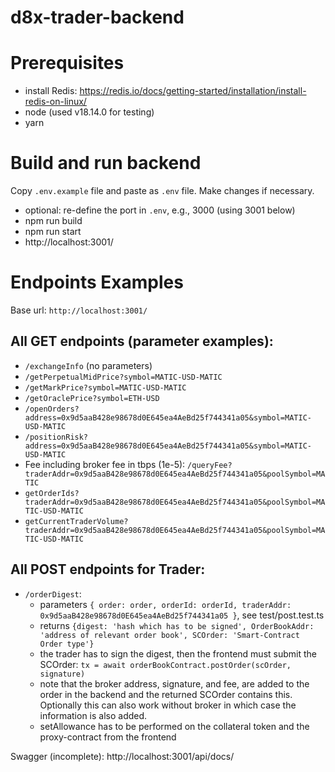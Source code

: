 # d8x-trader-backend

# Prerequisites

- install Redis: https://redis.io/docs/getting-started/installation/install-redis-on-linux/
- node (used v18.14.0 for testing)
- yarn

# Build and run backend

Copy `.env.example` file and paste as `.env` file. Make changes if necessary.

- optional: re-define the port in `.env`, e.g., 3000 (using 3001 below)
- npm run build
- npm run start
- http://localhost:3001/

# Endpoints Examples

Base url: `http://localhost:3001/`

## All GET endpoints (parameter examples):

- `/exchangeInfo` (no parameters)
- `/getPerpetualMidPrice?symbol=MATIC-USD-MATIC`
- `/getMarkPrice?symbol=MATIC-USD-MATIC`
- `/getOraclePrice?symbol=ETH-USD`
- `/openOrders?address=0x9d5aaB428e98678d0E645ea4AeBd25f744341a05&symbol=MATIC-USD-MATIC`
- `/positionRisk?address=0x9d5aaB428e98678d0E645ea4AeBd25f744341a05&symbol=MATIC-USD-MATIC`
- Fee including broker fee in tbps (1e-5): `/queryFee?traderAddr=0x9d5aaB428e98678d0E645ea4AeBd25f744341a05&poolSymbol=MATIC`
- `getOrderIds?traderAddr=0x9d5aaB428e98678d0E645ea4AeBd25f744341a05&poolSymbol=MATIC-USD-MATIC`
- `getCurrentTraderVolume?traderAddr=0x9d5aaB428e98678d0E645ea4AeBd25f744341a05&poolSymbol=MATIC-USD-MATIC`

## All POST endpoints for Trader:

- `/orderDigest`:
  - parameters `{ order: order, orderId: orderId, traderAddr: 0x9d5aaB428e98678d0E645ea4AeBd25f744341a05 }`, see test/post.test.ts
  - returns `{digest: 'hash which has to be signed', OrderBookAddr: 'address of relevant order book', SCOrder: 'Smart-Contract Order type'}`
  - the trader has to sign the digest, then the frontend must submit the SCOrder:
    `tx = await orderBookContract.postOrder(scOrder, signature)`
  - note that the broker address, signature, and fee, are added to the order in the backend and the returned SCOrder contains this. Optionally this can also work without broker in which case the information is also added.
  - setAllowance has to be performed on the collateral token and the proxy-contract from the frontend

Swagger (incomplete): http://localhost:3001/api/docs/
